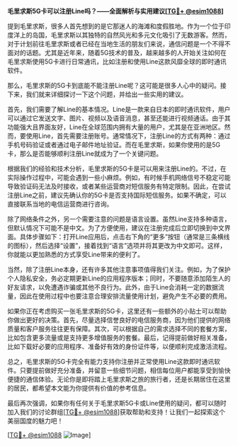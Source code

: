 **毛里求斯5G卡可以注册Line吗？——全面解析与实用建议[[TG💪+ @esim1088](https://t.me/s/esim1088)]**

提到毛里求斯，很多人首先想到的是它那迷人的海滩和度假胜地。作为一个位于印度洋上的岛国，毛里求斯以其独特的自然风光和多元文化吸引了无数游客。然而，对于计划前往毛里求斯或者已经在当地生活的朋友们来说，通信问题是一个不得不面对的话题。尤其是近年来，随着5G技术的普及，越来越多的人开始关注如何在毛里求斯使用5G卡进行日常通讯，比如注册和使用Line这款风靡全球的即时通讯软件。

那么，毛里求斯的5G卡到底能不能注册Line呢？这可能是很多人心中的疑问。接下来，我们就来详细探讨一下这个问题，并给出一些实用的建议。

首先，我们需要了解Line的基本情况。Line是一款来自日本的即时通讯软件，用户可以通过它发送文字、图片、视频以及语音消息，甚至还能进行视频通话。由于其功能强大且界面友好，Line在全球范围内拥有大量的用户，尤其是在亚洲地区。然而，要使用Line，首先需要注册账号。通常情况下，注册Line的方式有两种：通过手机号码验证或者通过电子邮件地址验证。而在毛里求斯，如果你使用的是5G卡，那么是否能够顺利注册Line就成为了一个关键问题。

根据我们的经验和技术分析，毛里求斯的5G卡是可以用来注册Line的。不过，在实际操作过程中，可能会遇到一些小麻烦。例如，有时候手机网络信号不稳定可能导致验证码无法及时接收，或者某些运营商对短信服务有特定限制。因此，在尝试注册Line之前，建议先确认你的5G卡是否支持国际短信服务。如果不确定，可以直接联系当地的电信运营商进行咨询。

除了网络条件之外，另一个需要注意的问题是语言设置。虽然Line支持多种语言，但默认情况下可能不是中文。为了方便使用，建议在注册完成后立即切换到中文界面。具体步骤如下：打开Line应用后，点击右下角的“更多”按钮（通常是三条横线的图标），然后选择“设置”，接着找到“语言”选项并将其更改为中文即可。这样，你就能以更加熟悉的方式享受Line带来的便利了。

当然，除了注册Line本身，还有许多其他注意事项值得我们关注。例如，为了保护个人隐私安全，务必定期更新Line的应用程序版本；同时，不要随意添加陌生人的好友请求，以免遭遇诈骗或其他不良行为。此外，由于Line会消耗一定的数据流量，因此在使用过程中也要注意合理安排流量使用计划，避免产生不必要的费用。

如果你正在考虑购买一张毛里求斯的5G卡，这里还有一些额外的小贴士可以帮助你做出更好的决策。首先，尽量选择信誉良好的电信服务商，因为他们提供的网络质量和客户服务往往更有保障。其次，可以根据自己的需求选择不同的套餐方案，比如包含更多流量或是支持更多增值服务的套餐。最后，记得提前做好相关准备，比如下载好必要的应用程序、准备好有效的身份证件等，以便顺利完成激活流程。

总之，毛里求斯的5G卡完全有能力支持你注册并正常使用Line这款即时通讯软件。只要提前做好充分准备，并留意一些细节问题，相信每位用户都能享受到愉快便捷的通信体验。无论你是即将踏上毛里求斯之旅的旅行者，还是长期居住在这里的居民，都希望本文能为你提供有价值的参考信息。

最后再次强调，如果你有任何关于毛里求斯5G卡或Line使用的疑问，都可以随时加入我们的讨论群组[[TG💪+ @esim1088](https://t.me/s/esim1088)]获取帮助和支持！让我们一起探索这个美丽国度的魅力吧！

[[TG💪+ @esim1088](https://t.me/s/esim1088) ![Image](https://i.postimg.cc/4NQfJmqS/Snipaste-2025-05-13-00-14-12.png)]